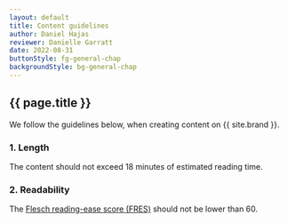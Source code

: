 ```yaml
---
layout: default
title: Content guidelines
author: Daniel Hajas
reviewer: Danielle Garratt
date: 2022-08-31
buttonStyle: fg-general-chap
backgroundStyle: bg-general-chap
---
```


## {{ page.title }}

We follow the guidelines below, when creating content on {{ site.brand }}.

### 1. Length

The content should not exceed 18 minutes of estimated reading time.

### 2. Readability

The [Flesch reading-ease score (FRES)](https://en.wikipedia.org/wiki/Flesch–Kincaid_readability_tests)  should not be lower than 60.